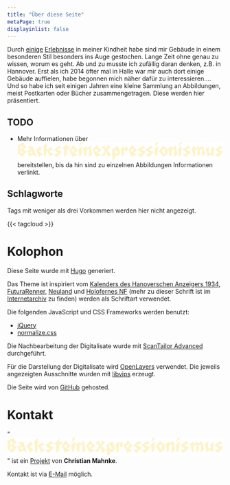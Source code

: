 ```yaml
---
title: "Über diese Seite"
metaPage: true
displayinlist: false
---
```


Durch [einige](/post/fuenf-jahre-wesermuende) [Erlebnisse](/post/das-paula-becker-modersohn-haus-in-bremen) in meiner Kindheit habe sind mir Gebäude in einem besonderen Stil besonders ins Auge gestochen. Lange Zeit ohne genau zu wissen, worum es geht. Ab und zu musste ich zufällig daran denken, z.B. in Hannover. Erst als ich 2014 öfter mal in Halle war mir auch dort einige Gebäude auffielen, habe begonnen mich näher dafür zu interessieren....
Und so habe ich seit einigen Jahren eine kleine Sammlung an Abbildungen, meist Postkarten oder Bücher zusammengetragen. Diese werden hier präsentiert.

## TODO

* Mehr Informationen über <img src="/images/header.svg" alt="Backsteinexpressionismus" class="inline-title"> bereitstellen, bis da hin sind zu einzelnen Abbildungen Informationen verlinkt.

## Schlagworte

Tags mit weniger als drei Vorkommen werden hier nicht angezeigt.

{{< tagcloud >}}

# Kolophon

Diese Seite wurde mit [Hugo](https://gohugo.io/) generiert.

Das Theme ist inspiriert vom [Kalenders des Hanoverschen Anzeigers 1934](/post/logo), [FuturaRenner](https://github.com/noirblancrouge/FuturaRenner), [Neuland](https://en.wikipedia.org/wiki/Neuland) und [Holofernes NF](http://luc.devroye.org/fonts-64098.html) (mehr zu dieser Schrift ist im [Internetarchiv](https://web.archive.org/web/20170925054409/http://www.myfonts.com/fonts/aarhaus/irrlicht/) zu finden) werden als Schriftart verwendet.

Die folgenden JavaScript und CSS Frameworks werden benutzt:
* [jQuery](https://jquery.com/)
* [normalize.css](https://necolas.github.io/normalize.css/)

Die Nachbearbeitung der Digitalisate wurde mit [ScanTailor Advanced](https://github.com/4lex4/scantailor-advanced) durchgeführt.

Für die Darstellung der Digitalisate wird [OpenLayers](https://openlayers.org/) verwendet. Die jeweils angezeigten Ausschnitte wurden mit [libvips](https://libvips.github.io/libvips/) erzeugt.

Die Seite wird von [GitHub](https://github.com/) gehosted.

# Kontakt

"<img src="/images/header.svg" alt="Backsteinexpressionismus" class="inline-title">" ist ein [Projekt](https://projektemacher.org) von **Christian Mahnke**.

Kontakt ist via [E-Mail](mailto:backsteinexpressionismus@projektemacher.org) möglich.

